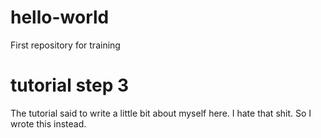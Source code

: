 # hello-world
First repository for training
# tutorial step 3
The tutorial said to write a little bit about myself here. I hate that shit. So I wrote
this instead. 
#
